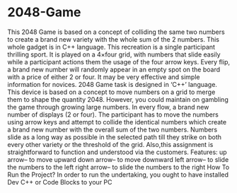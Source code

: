 # 2048-Game
This 2048 Game is based on a concept of colliding the same two numbers to create a brand new variety with the whole sum of the 2 numbers. This whole gadget is in C++ language. This recreation is a single participant thrilling sport. It is played on a 4×four grid, with numbers that slide easily while a participant actions them the usage of the four arrow keys. Every flip, a brand new number will randomly appear in an empty spot on the board with a price of either 2 or four. It may be very effective and simple information for novices.
2048 Game task is designed in ‘C++’ language. This device is based on a concept to move numbers on a grid to merge them to shape the quantity 2048. However, you could maintain on gambling the game through growing large numbers. In every flow, a brand new number of displays (2 or four). The participant has to move the numbers using arrow keys and attempt to collide the identical  numbers which create a brand new number with the overall sum of the two numbers. Numbers slide as a long way as possible in the selected path till they strike on both every other variety or the threshold of the grid. Also,this assignment is straightforward to function and understood via the customers.
Features:
up arrow– to move upward
down arrow– to move downward
left arrow– to slide the numbers to the left
right arrow– to slide the numbers to the right
How To Run the Project?
In order to run the undertaking, you ought to have installed Dev C++ or Code Blocks to your PC
